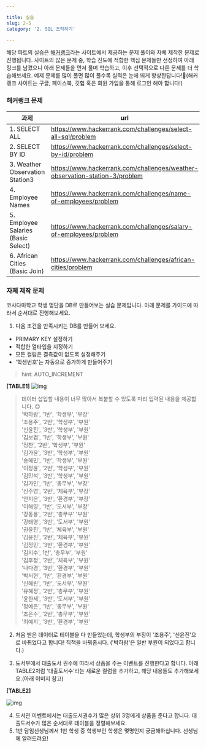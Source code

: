 ```yaml
---

title: 실습
slug: 2-5
category: '2. SQL 조작하기'

---
```


해당 파트의 실습은 [해커랭크](https://www.hackerrank.com/)라는 사이트에서 제공하는 문제 풀이와 자체 제작한 문제로 진행됩니다. 사이트의 많은 문제 중, 학습 진도에 적합한 핵심 문제들만 선정하여 아래 링크를 남겼으니 아래 문제들을 먼저 풀며 학습하고, 이후 선택적으로 다른 문제를 더 학습해보세요. 예제 문제를 많이 풀면 많이 풀수록 실력은 눈에 띄게 향상한답니다!🤩(해커랭크 사이트는 구글, 페이스북, 깃헙 혹은 회원 가입을 통해 로그인 해야 합니다!)

### 해커랭크 문제
|과제|url|힌트|
|---|---|---|
|1. SELECT ALL|https://www.hackerrank.com/challenges/select-all-sql/problem||
|2. SELECT BY ID|https://www.hackerrank.com/challenges/select-by-id/problem||
|3. Weather Observation Station3|https://www.hackerrank.com/challenges/weather-observation-station-3/problem|'DISTINCT' 사용하기!|
|4. Employee Names|https://www.hackerrank.com/challenges/name-of-employees/problem||
|5. Employee Salaries (Basic Select)|https://www.hackerrank.com/challenges/salary-of-employees/problem|연산자, order by|
|6. African Cities (Basic Join)|https://www.hackerrank.com/challenges/african-cities/problem|equi-join|


### 자체 제작 문제

코사다마학교 학생 명단을 DB로 만들어보는 실습 문제입니다. 아래 문제를 가이드에 따라서 순서대로 진행해보세요. 

1.  다음 조건을 만족시키는 DB를 만들어 보세요. 
-   PRIMARY KEY 설정하기
-   적합한 열타입을 지정하기
-   모든 컬럼은 결측값이 없도록 설정해주기
-   '학생번호'는 자동으로 증가하게 만들어주기
> hint: AUTO_INCREMENT

  __[TABLE1]__
  ![img](/basic-sql/2-5/table1.png)

  > 데이터 삽입할 내용이 너무 많아서 복붙할 수 있도록 미리 입력된 내용을 제공합니다. 😊     
  '박하람', '1반', '학생부', '부장'     
  '조용주', '2반', '학생부', '부원'     
  '신윤진', '3반', '학생부', '부원'     
  '김보겸', '1반', '학생부', '부원'     
  '정찬', '2반', '학생부', '부원'     
  '김가윤', '3반', '학생부', '부원'      
  '송혜민', '1반', '학생부', '부원'     
  '이정윤', '2반', '학생부', '부원'    
  '김민석', '3반', '학생부', '부원'    
  '김가인', '1반', '총무부', '부장'    
  '신주영', '2반', '체육부', '부장'     
  '안지은', '3반', '환경부', '부장'     
  '이해영', '1반', '도서부', '부장'    
  '강동용', '2반', '총무부' '부원'    
  '강태영', '3반', '도서부', '부원'    
  '권윤진', '1반', '체육부', '부원'    
  '김윤진', '2반', '체육부', '부원'    
  '김정민', '3반', '환경부', '부원'     
  '김지수', 1반', '총무부', '부원'     
  '김후정', '2반', '체육부', '부원'    
  '나다경', '3반', '환경부', '부원'    
  '박서현', '1반', '환경부', '부원'    
  '신혜린', '1반', '도서부', '부원'    
  '유혜정', '2반', '총무부', '부원'    
  '윤한세', '3반', '도서부', '부원'    
  '정예은', '1반', '총무부', '부원'    
  '조은수', '2반', '총무부', '부원'    
  '최예지', '3반', '환경부', '부원'   

2.  처음 받은 데이터로 테이블을 다 만들었는데, 학생부의 부장이 '조용주', '신윤진'으로 바뀌었다고 합니다! 직책을 바꿔줍시다. ('박하람'은 일반 부원이 되었다고 합니다.)
    
3.  도서부에서 대출도서 권수에 따라서 상품을 주는 이벤트를 진행한다고 합니다. 아래 TABLE2처럼 '대출도서수'라는 새로운 컬럼을 추가하고, 해당 내용들도 추가해보세요.(아래 이미지 참고)

  __[TABLE2]__ 
  
  ![img](/basic-sql/2-5/table2.png)

4.  도서관 이벤트에서는 대출도서권수가 많은 상위 3명에게 상품을 준다고 합니다. 대출도서수가 많은 순서대로 테이블을 정렬해보세요.    
5.  1반 담임선생님께서 1반 학생 중 학생부인 학생은 몇명인지 궁금해하십니다. 선생님께 알려드려요!
